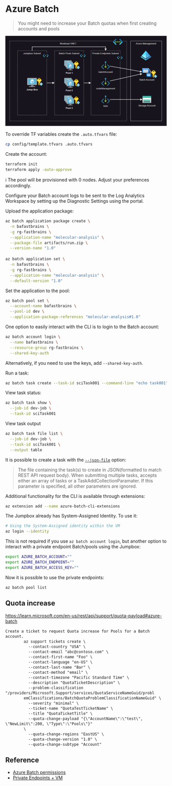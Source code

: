 # Azure Batch

> You might need to increase your Batch quotas when first creating accounts and pools

<img src=".docs/batch.png" />

To override TF variables create the `.auto.tfvars` file:

```sh
cp config/template.tfvars .auto.tfvars
```

Create the account:

```sh
terraform init
terraform apply -auto-approve
```

ℹ️ The pool will be provisioned with 0 nodes. Adjust your preferences accordingly.

Configure your Batch account logs to be sent to the Log Analytics Workspace by setting up the Diagnostic Settings using the portal.

Upload the application package:

```sh
az batch application package create \
  -n bafastbrains \
  -g rg-fastbrains \
  --application-name "molecular-analysis" \
  --package-file artifacts/run.zip \
  --version-name "1.0"

az batch application set \
  -n bafastbrains \
  -g rg-fastbrains \
  --application-name "molecular-analysis" \
  --default-version "1.0"
```

Set the application to the pool:

```sh
az batch pool set \
  --account-name bafastbrains \
  --pool-id dev \
  --application-package-references "molecular-analysis#1.0"
```

One option to easily interact with the CLI is to login to the Batch account:

```sh
az batch account login \
  --name bafastbrains \
  --resource-group rg-fastbrains \
  --shared-key-auth
```
Alternatively, if you need to use the keys, add `--shared-key-auth`.

Run a task:

```sh
az batch task create --task-id sciTask001 --command-line "echo task001" --job-id dev-job
```

View task status:

```sh
az batch task show \
  --job-id dev-job \
  --task-id sciTask001
```

View task output

```sh
az batch task file list \
  --job-id dev-job \
  --task-id sciTask001 \
  --output table
```

It is possible to create a task with the [`--json-file`](https://learn.microsoft.com/en-us/cli/azure/batch/task?view=azure-cli-latest#az-batch-task-create) option:

> The file containing the task(s) to create in JSON(formatted to match REST API request body). When submitting multiple tasks, accepts either an array of tasks or a TaskAddCollectionParamater. If this parameter is specified, all other parameters are ignored.

Additional functionality for the CLI is available through extensions:

```sh
az extension add --name azure-batch-cli-extensions
```

The Jumpbox already has System-Assigned Identity. To use it:

```sh
# Using the System-Assigned identity within the VM
az login --identity
```

This is not required if you use `az batch account login`, but another option to interact with a private endpoint Batch/pools using the Jumpbox:

```sh
export AZURE_BATCH_ACCOUNT=""
export AZURE_BATCH_ENDPOINT=""
export AZURE_BATCH_ACCESS_KEY=""
```

Now it is possible to use the private endpoints:

```
az batch pool list
```

## Quota increase

https://learn.microsoft.com/en-us/rest/api/support/quota-payload#azure-batch

```
Create a ticket to request Quota increase for Pools for a Batch account.
        az support tickets create \
          --contact-country "USA" \
          --contact-email "abc@contoso.com" \
          --contact-first-name "Foo" \
          --contact-language "en-US" \
          --contact-last-name "Bar" \
          --contact-method "email" \
          --contact-timezone "Pacific Standard Time" \
          --description "QuotaTicketDescription" \
          --problem-classification "/providers/Microsoft.Support/services/QuotaServiceNameGuid/probl
        emClassifications/BatchQuotaProblemClassificationNameGuid" \
          --severity "minimal" \
          --ticket-name "QuotaTestTicketName" \
          --title "QuotaTicketTitle" \
          --quota-change-payload "{\"AccountName\":\"test\", \"NewLimit\":200, \"Type\":\"Pools\"}"
        \
          --quota-change-regions "EastUS" \
          --quota-change-version "1.0" \
          --quota-change-subtype "Account"
```

## Reference

- [Azure Batch permissions](https://techcommunity.microsoft.com/t5/azure-paas-blog/the-usage-of-managed-identity-in-the-azure-batch-account-and/ba-p/3607014)
- [Private Endpoints + VM](https://learn.microsoft.com/en-us/troubleshoot/azure/general/azure-batch-pool-creation-failure#cause-1-public-network-access-is-disabled-but-batch-account-doesnt-have-private-endpoint)
